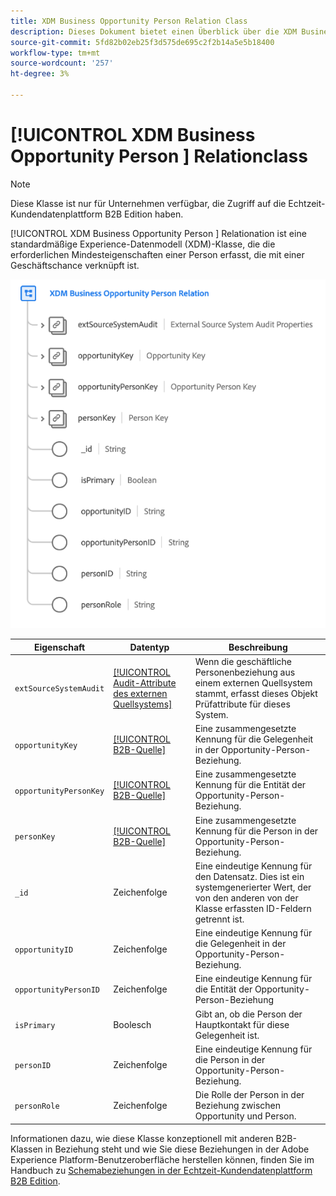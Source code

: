 ```yaml
---
title: XDM Business Opportunity Person Relation Class
description: Dieses Dokument bietet einen Überblick über die XDM Business Opportunity Person Relation-Klasse im Experience-Datenmodell (XDM).
source-git-commit: 5fd82b02eb25f3d575de695c2f2b14a5e5b18400
workflow-type: tm+mt
source-wordcount: '257'
ht-degree: 3%

---
```


# [!UICONTROL XDM Business Opportunity Person ] Relationclass

>[!NOTE]
>
>Diese Klasse ist nur für Unternehmen verfügbar, die Zugriff auf die Echtzeit-Kundendatenplattform B2B Edition haben.

[!UICONTROL XDM Business Opportunity Person ] Relationation ist eine standardmäßige Experience-Datenmodell (XDM)-Klasse, die die erforderlichen Mindesteigenschaften einer Person erfasst, die mit einer Geschäftschance verknüpft ist.

![](../../images/classes/b2b/business-opportunity-person-relation.png)

| Eigenschaft | Datentyp | Beschreibung |
| --- | --- | --- |
| `extSourceSystemAudit` | [[!UICONTROL Audit-Attribute des externen Quellsystems]](../../data-types/external-source-system-audit-attributes.md) | Wenn die geschäftliche Personenbeziehung aus einem externen Quellsystem stammt, erfasst dieses Objekt Prüfattribute für dieses System. |
| `opportunityKey` | [[!UICONTROL B2B-Quelle]](../../data-types/b2b-source.md) | Eine zusammengesetzte Kennung für die Gelegenheit in der Opportunity-Person-Beziehung. |
| `opportunityPersonKey` | [[!UICONTROL B2B-Quelle]](../../data-types/b2b-source.md) | Eine zusammengesetzte Kennung für die Entität der Opportunity-Person-Beziehung. |
| `personKey` | [[!UICONTROL B2B-Quelle]](../../data-types/b2b-source.md) | Eine zusammengesetzte Kennung für die Person in der Opportunity-Person-Beziehung. |
| `_id` | Zeichenfolge | Eine eindeutige Kennung für den Datensatz. Dies ist ein systemgenerierter Wert, der von den anderen von der Klasse erfassten ID-Feldern getrennt ist. |
| `opportunityID` | Zeichenfolge | Eine eindeutige Kennung für die Gelegenheit in der Opportunity-Person-Beziehung. |
| `opportunityPersonID` | Zeichenfolge | Eine eindeutige Kennung für die Entität der Opportunity-Person-Beziehung |
| `isPrimary` | Boolesch | Gibt an, ob die Person der Hauptkontakt für diese Gelegenheit ist. |
| `personID` | Zeichenfolge | Eine eindeutige Kennung für die Person in der Opportunity-Person-Beziehung. |
| `personRole` | Zeichenfolge | Die Rolle der Person in der Beziehung zwischen Opportunity und Person. |

Informationen dazu, wie diese Klasse konzeptionell mit anderen B2B-Klassen in Beziehung steht und wie Sie diese Beziehungen in der Adobe Experience Platform-Benutzeroberfläche herstellen können, finden Sie im Handbuch zu [Schemabeziehungen in der Echtzeit-Kundendatenplattform B2B Edition](../../tutorials/relationship-b2b.md).

